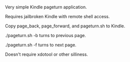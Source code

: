 Very simple Kindle pageturn application.

Requires jailbroken Kindle with remote shell access.

Copy page_back, page_forward, and pageturn.sh to Kindle.


./pageturn.sh -b turns to previous page.

./pageturn.sh -f turns to next page.


Doesn't require xdotool or other silliness.
